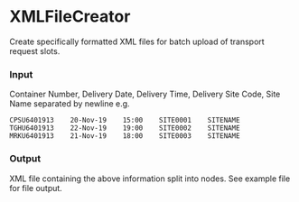 # XMLFileCreator
Create specifically formatted XML files for batch upload of transport request slots.

### Input
Container Number, Delivery Date, Delivery Time, Delivery Site Code, Site Name separated by newline e.g.

	CPSU6401913    20-Nov-19    15:00    SITE0001    SITENAME
	TGHU6401913    22-Nov-19    19:00    SITE0002    SITENAME
	MRKU6401913    21-Nov-19    18:00    SITE0003    SITENAME

### Output
XML file containing the above information split into nodes. See example file for file output.
